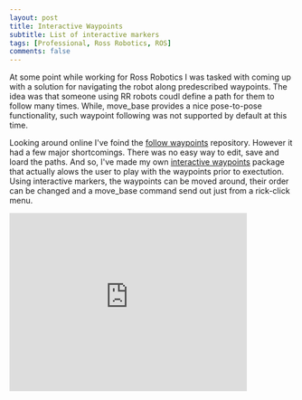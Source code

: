 ```yaml
---
layout: post
title: Interactive Waypoints
subtitle: List of interactive markers
tags: [Professional, Ross Robotics, ROS]
comments: false
---
```


At some point while working for Ross Robotics I was tasked with coming up with a solution for navigating the robot along predescribed waypoints. The idea was that someone using RR robots coudl define a path for them to follow many times. While, move_base provides a nice pose-to-pose functionality, such waypoint following was not supported by default at this time.

Looking around online I've foind the [follow waypoints](http://wiki.ros.org/follow_waypoints) repository. However it had a few major shortcomings. There was no easy way to edit, save and loard the paths. And so, I've made my own [interactive waypoints](https://github.com/JuliusSustarevas/interactive_waypoints) package that actually alows the user to play with the waypoints prior to exectution. Using interactive markers, the waypoints can be moved around, their order can be changed and a move_base command send out just from a rick-click menu.

<iframe width="420" height="315" src="https://www.youtube.com/embed/TEhuI_YelVc" frameborder="0" allowfullscreen></iframe>